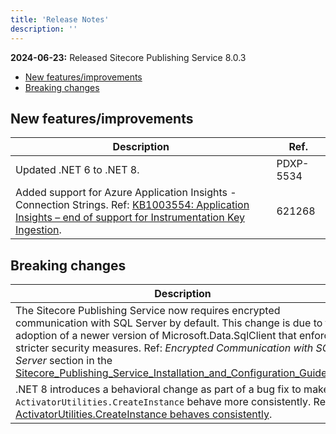 ```yaml
---
title: 'Release Notes'
description: ''
---
```

**2024-06-23:** Released Sitecore Publishing Service 8.0.3

- [New features/improvements](#new-featuresimprovements)
- [Breaking changes](#breaking-changes)

## New features/improvements
| Description | Ref. |
| --- | --- |
| Updated .NET 6 to .NET 8. | PDXP-5534 |
| Added support for Azure Application Insights - Connection Strings. Ref: [KB1003554: Application Insights – end of support for Instrumentation Key Ingestion](<https://support.sitecore.com/kb?id=kb_article_view&sysparm_article=KB1003554>). | 621268 |

## Breaking changes
| Description | Ref. |
| --- | --- |
| The Sitecore Publishing Service now requires encrypted communication with SQL Server by default. This change is due to the adoption of a newer version of Microsoft.Data.SqlClient that enforces stricter security measures. Ref: *Encrypted Communication with SQL Server* section in the [Sitecore_Publishing_Service_Installation_and_Configuration_Guide_8.0](<https://scdp.blob.core.windows.net/downloads/Sitecore%20Publishing%20Service/8x/Sitecore_Publishing_Service_Installation_and_Configuration_Guide_8.0.pdf>). | 613902 |
| .NET 8 introduces a behavioral change as part of a bug fix to make `ActivatorUtilities.CreateInstance` behave more consistently. Ref: [ActivatorUtilities.CreateInstance behaves consistently](<https://learn.microsoft.com/en-us/dotnet/core/compatibility/extensions/8.0/activatorutilities-createinstance-behavior#new-behavior>). | N/A |

